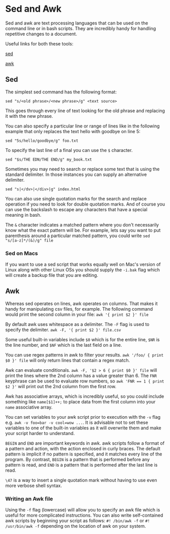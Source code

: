 # Sed and Awk

Sed and awk are text processing languages that can be used on the command line or in bash scripts. They are incredibly handy for handling repetitive changes to a document.

Useful links for both these tools:

[sed](https://www.grymoire.com/Unix/Sed.html)

[awk](https://www.grymoire.com/Unix/Awk.html)

## Sed

The simplest sed command has the following format:

`sed "s/<old phrase>/<new phrase>/g" <text source>`

This goes through every line of text looking for the old phrase and replacing it with the new phrase.

You can also specify a particular line or range of lines like in the following example that only replaces the text hello with goodbye on line 5:

`sed "5s/hello/goodbye/g" foo.txt`

To specify the last line of a final you can use the `$` character.

`sed "$s/THE EDN/THE END/g" my_book.txt`

Sometimes you may need to search or replace some text that is using the standard delimiter. In those instances you can supply an alternative delimiter.

`sed "s|</dv>|</div>|g" index.html`

You can also use single quotation marks for the search and replace operation if you need to look for double quotation marks. And of course you can use the backslash to escape any characters that have a special meaning in bash.

The `&` character indicates a matched pattern where you don't necessarily know what the exact pattern will be. For example, lets say you want to put parenthesis around a particular matched pattern, you could write `sed "s/[a-z]*/(&)/g" file`



### Sed on Macs

If you want to use a sed script that works equally well on Mac's version of Linux along with other Linux OSs you should supply the `-i.bak` flag which will create a backup file that you are editing.

## Awk

Whereas sed operates on lines, awk operates on columns. That makes it handy for manipulating csv files, for example. The following command would print the second column in your file: `awk '{ print $2 }' file`

By default awk uses whitespace as a delimiter. The `-F` flag is used to specify the delimiter. `awk -F, '{ print $2 }' file.csv`

Some useful built-in variables include `$0` which is for the entire line, `$NR` is the line number, and `$NF` which is the last field on a line.

You can use regex patterns in awk to filter your results. `awk '/foo/ { print $0 }' file` will only return lines that contain a regex match.

Awk can evaluate conditionals. `awk -F, '$2 > 6 { print $0 }' file` will print the lines where the 2nd column has a value greater than 6. The `FNR` keyphrase can be used to evaluate row numbers, so `awk 'FNR == 1 { print $2 }'` will print out the 2nd column from the first row.

Awk has associative arrays, which is incredibly useful, so you could include something like `name[$1]++;` to place data from the first column into your `name` associative array.

You can set variables to your awk script prior to execution with the `-v` flag e.g. `awk -v foo=bar -v cool=wow ...`. It is advisable not to set these variables to one of the built-in variables as it will overwrite them and make your script harder to understand.

`BEGIN` and `END` are important keywords in awk. awk scripts follow a format of a pattern and action, with the action enclosed in curly braces. The default pattern is implicit if no pattern is specified, and it matches every line of the program. By contrast, `BEGIN` is a pattern that is performed before any pattern is read, and `END` is a pattern that is performed after the last line is read.

`\47` is a way to insert a single quotation mark without having to use even more verbose shell syntax.

### Writing an Awk file

Using the `-f` flag (lowercase) will allow you to specify an awk file which is useful for more complicated instructions. You can also write self-contained awk scripts by beginning your script as follows: `#! /bin/awk -f` or `#! /usr/bin/awk -f` depending on the location of awk on your system.
